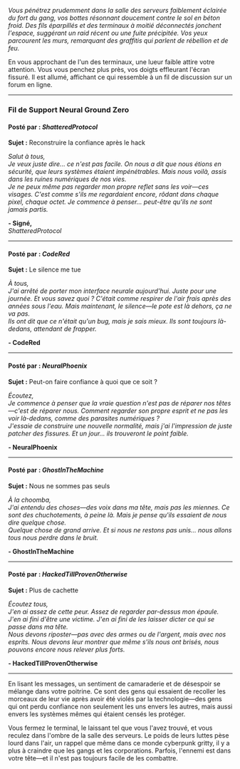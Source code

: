 _Vous pénétrez prudemment dans la salle des serveurs faiblement éclairée du fort du gang, vos bottes résonnant doucement contre le sol en béton froid. Des fils éparpillés et des terminaux à moitié déconnectés jonchent l'espace, suggérant un raid récent ou une fuite précipitée. Vos yeux parcourent les murs, remarquant des graffitis qui parlent de rébellion et de feu._

En vous approchant de l'un des terminaux, une lueur faible attire votre attention. Vous vous penchez plus près, vos doigts effleurant l'écran fissuré. Il est allumé, affichant ce qui ressemble à un fil de discussion sur un forum en ligne.

---

### **Fil de Support Neural Ground Zero**

#### Posté par : _ShatteredProtocol_

**Sujet :** Reconstruire la confiance après le hack

_Salut à tous,_  
_Je veux juste dire... ce n'est pas facile. On nous a dit que nous étions en sécurité, que leurs systèmes étaient impénétrables. Mais nous voilà, assis dans les ruines numériques de nos vies._  
*Je ne peux même pas regarder mon propre reflet sans les voir—ces *visages*. C'est comme s'ils me regardaient encore, rôdant dans chaque pixel, chaque octet. Je commence à penser... peut-être qu'ils ne sont jamais partis.*

**- Signé,**  
_ShatteredProtocol_

---

#### Posté par : _CodeRed_

**Sujet :** Le silence me tue

_À tous,_  
_J'ai arrêté de porter mon interface neurale aujourd'hui. Juste pour une journée. Et vous savez quoi ? C'était comme respirer de l'air frais après des années sous l'eau. Mais maintenant, le silence—le pote est là dehors, ça ne va pas._  
_Ils ont dit que ce n'était qu'un bug, mais je sais mieux. Ils sont toujours là-dedans, attendant de frapper._

**- CodeRed**

---

#### Posté par : _NeuralPhoenix_

**Sujet :** Peut-on faire confiance à quoi que ce soit ?

_Écoutez,_  
*Je commence à penser que la vraie question n'est pas de réparer nos têtes—c'est de réparer *nous*. Comment regarder son propre esprit et ne pas les voir là-dedans, comme des parasites numériques ?*  
_J'essaie de construire une nouvelle normalité, mais j'ai l'impression de juste patcher des fissures. Et un jour... ils trouveront le point faible._

**- NeuralPhoenix**

---

#### Posté par : _GhostInTheMachine_

**Sujet :** Nous ne sommes pas seuls

_À la choomba,_  
_J'ai entendu des choses—des voix dans ma tête, mais pas les miennes. Ce sont des chuchotements, à peine là. Mais je pense qu'ils essaient de nous dire quelque chose._  
_Quelque chose de grand arrive. Et si nous ne restons pas unis... nous allons tous nous perdre dans le bruit._

**- GhostInTheMachine**

---

#### Posté par : _HackedTillProvenOtherwise_

**Sujet :** Plus de cachette

_Écoutez tous,_  
_J'en ai assez de cette peur. Assez de regarder par-dessus mon épaule. J'en ai fini d'être une victime. J'en ai fini de les laisser dicter ce qui se passe dans ma tête._  
_Nous devons riposter—pas avec des armes ou de l'argent, mais avec nos esprits. Nous devons leur montrer que même s'ils nous ont brisés, nous pouvons encore nous relever plus forts._

**- HackedTillProvenOtherwise**

---

En lisant les messages, un sentiment de camaraderie et de désespoir se mélange dans votre poitrine. Ce sont des gens qui essaient de recoller les morceaux de leur vie après avoir été violés par la technologie—des gens qui ont perdu confiance non seulement les uns envers les autres, mais aussi envers les systèmes mêmes qui étaient censés les protéger.

Vous fermez le terminal, le laissant tel que vous l'avez trouvé, et vous reculez dans l'ombre de la salle des serveurs. Le poids de leurs luttes pèse lourd dans l'air, un rappel que même dans ce monde cyberpunk gritty, il y a plus à craindre que les gangs et les corporations. Parfois, l'ennemi est dans votre tête—et il n'est pas toujours facile de les combattre.
